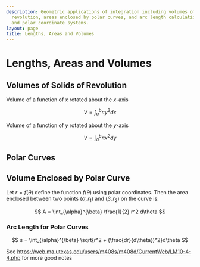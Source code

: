 ```yaml
---
description: Geometric applications of integration including volumes of solids of
  revolution, areas enclosed by polar curves, and arc length calculations for parametric
  and polar coordinate systems.
layout: page
title: Lengths, Areas and Volumes
---
```


# Lengths, Areas and Volumes

## Volumes of Solids of Revolution

Volume of a function of $x$ rotated about the $x$-axis

$$ V = \int_a^b{\pi y^2}dx $$

Volume of a function of $y$ rotated about the $y$-axis

$$ V = \int_a^b{\pi x^2}dy $$

## Polar Curves

## Volume Enclosed by Polar Curve

Let $r = f(\theta)$ define the function $f(\theta)$ using polar coordinates. Then the area enclosed between two points $(\alpha, r_1)$ and $(\beta, r_2)$ on the curve is:

$$ A = \int_{\alpha}^{\beta} \frac{1}{2} r^2 d\theta $$

### Arc Length for Polar Curves

$$ s = \int_{\alpha}^{\beta} \sqrt{r^2 + (\frac{dr}{d\theta})^2}d\theta $$

See https://web.ma.utexas.edu/users/m408s/m408d/CurrentWeb/LM10-4-4.php for more good notes